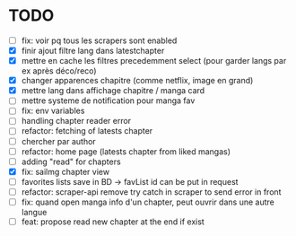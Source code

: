 # TODO

- [ ] fix: voir pq tous les scrapers sont enabled
- [x] finir ajout filtre lang dans latestchapter
- [x] mettre en cache les filtres precedemment select (pour garder langs par ex après déco/reco)
- [x] changer apparences chapitre (comme netflix, image en grand)
- [x] mettre lang dans affichage chapitre / manga card
- [ ] mettre systeme de notification pour manga fav
- [ ] fix: env variables
- [ ] handling chapter reader error
- [ ] refactor: fetching of latests chapter
- [ ] chercher par author
- [ ] refactor: home page (latests chapter from liked mangas)
- [ ] adding "read" for chapters
- [x] fix: sailmg chapter view
- [ ] favorites lists save in BD -> favList id can be put in request
- [ ] refactor: scraper-api remove try catch in scraper to send error in front
- [ ] fix: quand open manga info d'un chapter, peut ouvrir dans une autre langue
- [ ] feat: propose read new chapter at the end if exist

